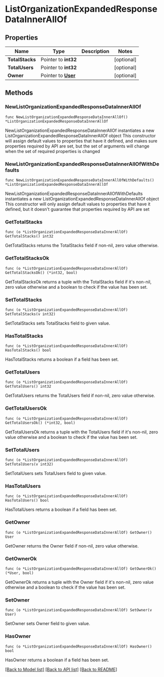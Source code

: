 # ListOrganizationExpandedResponseDataInnerAllOf

## Properties

Name | Type | Description | Notes
------------ | ------------- | ------------- | -------------
**TotalStacks** | Pointer to **int32** |  | [optional] 
**TotalUsers** | Pointer to **int32** |  | [optional] 
**Owner** | Pointer to [**User**](User.md) |  | [optional] 

## Methods

### NewListOrganizationExpandedResponseDataInnerAllOf

`func NewListOrganizationExpandedResponseDataInnerAllOf() *ListOrganizationExpandedResponseDataInnerAllOf`

NewListOrganizationExpandedResponseDataInnerAllOf instantiates a new ListOrganizationExpandedResponseDataInnerAllOf object
This constructor will assign default values to properties that have it defined,
and makes sure properties required by API are set, but the set of arguments
will change when the set of required properties is changed

### NewListOrganizationExpandedResponseDataInnerAllOfWithDefaults

`func NewListOrganizationExpandedResponseDataInnerAllOfWithDefaults() *ListOrganizationExpandedResponseDataInnerAllOf`

NewListOrganizationExpandedResponseDataInnerAllOfWithDefaults instantiates a new ListOrganizationExpandedResponseDataInnerAllOf object
This constructor will only assign default values to properties that have it defined,
but it doesn't guarantee that properties required by API are set

### GetTotalStacks

`func (o *ListOrganizationExpandedResponseDataInnerAllOf) GetTotalStacks() int32`

GetTotalStacks returns the TotalStacks field if non-nil, zero value otherwise.

### GetTotalStacksOk

`func (o *ListOrganizationExpandedResponseDataInnerAllOf) GetTotalStacksOk() (*int32, bool)`

GetTotalStacksOk returns a tuple with the TotalStacks field if it's non-nil, zero value otherwise
and a boolean to check if the value has been set.

### SetTotalStacks

`func (o *ListOrganizationExpandedResponseDataInnerAllOf) SetTotalStacks(v int32)`

SetTotalStacks sets TotalStacks field to given value.

### HasTotalStacks

`func (o *ListOrganizationExpandedResponseDataInnerAllOf) HasTotalStacks() bool`

HasTotalStacks returns a boolean if a field has been set.

### GetTotalUsers

`func (o *ListOrganizationExpandedResponseDataInnerAllOf) GetTotalUsers() int32`

GetTotalUsers returns the TotalUsers field if non-nil, zero value otherwise.

### GetTotalUsersOk

`func (o *ListOrganizationExpandedResponseDataInnerAllOf) GetTotalUsersOk() (*int32, bool)`

GetTotalUsersOk returns a tuple with the TotalUsers field if it's non-nil, zero value otherwise
and a boolean to check if the value has been set.

### SetTotalUsers

`func (o *ListOrganizationExpandedResponseDataInnerAllOf) SetTotalUsers(v int32)`

SetTotalUsers sets TotalUsers field to given value.

### HasTotalUsers

`func (o *ListOrganizationExpandedResponseDataInnerAllOf) HasTotalUsers() bool`

HasTotalUsers returns a boolean if a field has been set.

### GetOwner

`func (o *ListOrganizationExpandedResponseDataInnerAllOf) GetOwner() User`

GetOwner returns the Owner field if non-nil, zero value otherwise.

### GetOwnerOk

`func (o *ListOrganizationExpandedResponseDataInnerAllOf) GetOwnerOk() (*User, bool)`

GetOwnerOk returns a tuple with the Owner field if it's non-nil, zero value otherwise
and a boolean to check if the value has been set.

### SetOwner

`func (o *ListOrganizationExpandedResponseDataInnerAllOf) SetOwner(v User)`

SetOwner sets Owner field to given value.

### HasOwner

`func (o *ListOrganizationExpandedResponseDataInnerAllOf) HasOwner() bool`

HasOwner returns a boolean if a field has been set.


[[Back to Model list]](../README.md#documentation-for-models) [[Back to API list]](../README.md#documentation-for-api-endpoints) [[Back to README]](../README.md)


